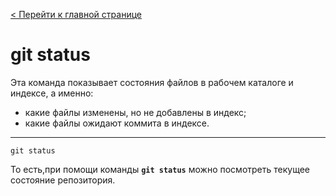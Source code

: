 [< Перейти к главной странице](./readme.md)
# **git status**

Эта команда показывает состояния файлов в рабочем каталоге и индексе, а именно: 
+ какие файлы изменены, но не добавлены в индекс;
+ какие файлы ожидают коммита в индексе.
 
 ---
   
```
git status
```

То есть,при помощи команды **`git status`** можно посмотреть текущее состояние репозитория.